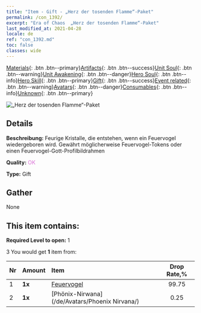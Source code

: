 ```yaml
---
title: "Item - Gift - „Herz der tosenden Flamme“-Paket"
permalink: /con_1392/
excerpt: "Era of Chaos  „Herz der tosenden Flamme“-Paket"
last_modified_at: 2021-04-28
locale: de
ref: "con_1392.md"
toc: false
classes: wide
---
```

 [Materials](/ItemsDE/){: .btn .btn--primary}[Artifacts](/ItemsDE/Artifacts/){: .btn .btn--success}[Unit Soul](/ItemsDE/UnitSoul/){: .btn .btn--warning}[Unit Awakening](/ItemsDE/UnitAwakening/){: .btn .btn--danger}[Hero Soul](/ItemsDE/HeroSoul/){: .btn .btn--info}[Hero Skill](/ItemsDE/HeroSkill/){: .btn .btn--primary}[Gift](/ItemsDE/Gift/){: .btn .btn--success}[Event related](/ItemsDE/Events/){: .btn .btn--warning}[Avatars](/ItemsDE/Avatars/){: .btn .btn--danger}[Consumables](/ItemsDE/Consumables/){: .btn .btn--info}[Unknown](/ItemsDE/Unknown/){: .btn .btn--primary}

 ![„Herz der tosenden Flamme“-Paket](/images/t/i_907006.png)

## Details
 **Beschreibung:** Feurige Kristalle, die entstehen, wenn ein Feuervogel wiedergeboren wird. Gewährt möglicherweise Feuervogel-Tokens oder einen Feuervogel-Gott-Profilbildrahmen

 **Quality:** <span style="color: #DA70D6">OK</span>

 **Type:** Gift

## Gather

  None

## This item contains:

 **Required Level to open:** 1

 3 You would get **1** item  from:

  | Nr | Amount |     Item    | Drop Rate,% |
  |:---|:-------|:------------|:---------:|
  | 1 |  **1x** | [Feuervogel](/ItemsDE/unt_268/) | 99.75 | 
  | 2 |  **1x** | [Phönix-Nirwana](/de/Avatars/Phoenix Nirvana/) | 0.25 | 
